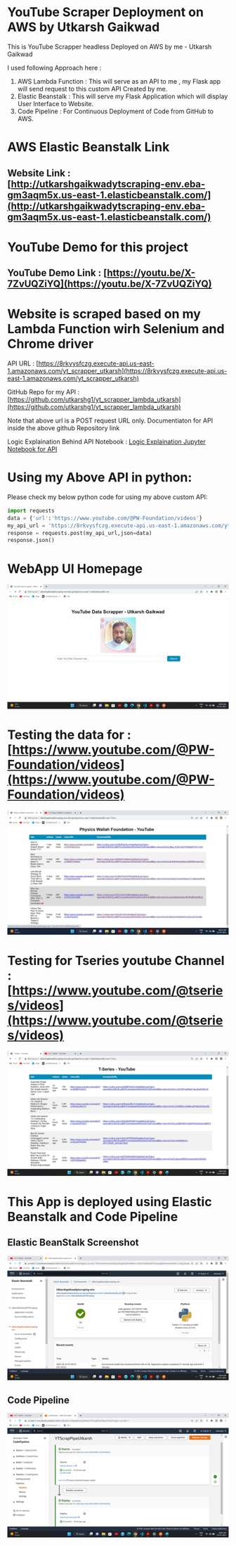 # YouTube Scraper Deployment on AWS by Utkarsh Gaikwad

This is YouTube Scrapper headless Deployed on AWS by me - Utkarsh Gaikwad

I used following Approach here :
1. AWS Lambda Function : This will serve as an API to me , my Flask app will send request to this custom API Created by me.
2. Elastic Beanstalk : This will serve my Flask Application which will display User Interface to Website.
3. Code Pipeline : For Continuous Deployment of Code from GitHub to AWS. 

# AWS Elastic Beanstalk Link

## Website Link : [http://utkarshgaikwadytscraping-env.eba-gm3aqm5x.us-east-1.elasticbeanstalk.com/](http://utkarshgaikwadytscraping-env.eba-gm3aqm5x.us-east-1.elasticbeanstalk.com/)

# YouTube Demo for this project 

## YouTube Demo Link : [https://youtu.be/X-7ZvUQZiYQ](https://youtu.be/X-7ZvUQZiYQ)

# Website is scraped based on my Lambda Function wirh Selenium and Chrome driver

API URL : [https://8rkvysfczg.execute-api.us-east-1.amazonaws.com/yt_scrapper_utkarsh](https://8rkvysfczg.execute-api.us-east-1.amazonaws.com/yt_scrapper_utkarsh)

GitHub Repo for my API : [https://github.com/utkarshg1/yt_scrapper_lambda_utkarsh](https://github.com/utkarshg1/yt_scrapper_lambda_utkarsh)

Note that above url is a POST request URL only. Documentiaton for API inside the above github Repository link 

Logic Explaination Behind API Notebook : [Logic Explaination Jupyter Notebook for API](https://github.com/utkarshg1/PWSkills-Assignments/blob/main/Assignment%2021%20-%2022%20February%202023/Assignment21Utkarsh.ipynb)

# Using my Above API in python:

Please check my below python code for using my above custom API:

~~~python
import requests
data = {'url':'https://www.youtube.com/@PW-Foundation/videos'}
my_api_url = 'https://8rkvysfczg.execute-api.us-east-1.amazonaws.com/yt_scrapper_utkarsh'
response = requests.post(my_api_url,json=data)
response.json()
~~~

# WebApp UI Homepage

![Homepage of my Web App](./UI%20Screenshots/HomePage.jpg)

# Testing the data for : [https://www.youtube.com/@PW-Foundation/videos](https://www.youtube.com/@PW-Foundation/videos)

![Results Screenshot](./UI%20Screenshots/TestResults.jpg)

# Testing for Tseries youtube Channel : [https://www.youtube.com/@tseries/videos](https://www.youtube.com/@tseries/videos)

![Results TSeries](./UI%20Screenshots/TestResultTseries.jpg)

# This App is deployed using Elastic Beanstalk and Code Pipeline

## Elastic BeanStalk Screenshot

![Elastic Beanstalk](./UI%20Screenshots/EBstalk.jpg)

## Code Pipeline

![Code Pipeline](./UI%20Screenshots/CodePipeline.jpg)
